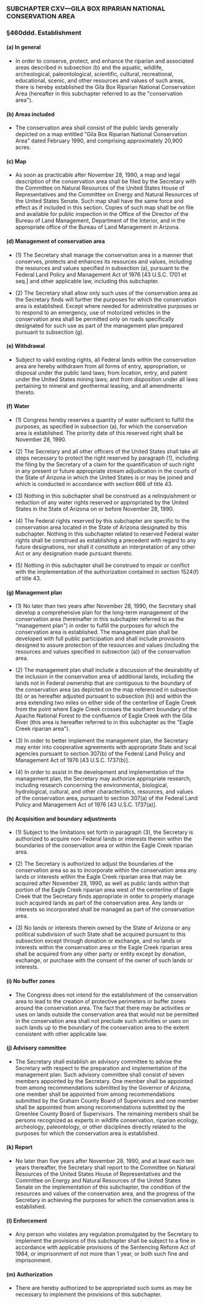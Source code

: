 ### SUBCHAPTER CXV—GILA BOX RIPARIAN NATIONAL CONSERVATION AREA

### §460ddd. Establishment
#### (a) In general
* In order to conserve, protect, and enhance the riparian and associated areas described in subsection (b) and the aquatic, wildlife, archeological, paleontological, scientific, cultural, recreational, educational, scenic, and other resources and values of such areas, there is hereby established the Gila Box Riparian National Conservation Area (hereafter in this subchapter referred to as the "conservation area").

#### (b) Areas included
* The conservation area shall consist of the public lands generally depicted on a map entitled "Gila Box Riparian National Conservation Area" dated February 1990, and comprising approximately 20,900 acres.

#### (c) Map
* As soon as practicable after November 28, 1990, a map and legal description of the conservation area shall be filed by the Secretary with the Committee on Natural Resources of the United States House of Representatives and the Committee on Energy and Natural Resources of the United States Senate. Such map shall have the same force and effect as if included in this section. Copies of such map shall be on file and available for public inspection in the Office of the Director of the Bureau of Land Management, Department of the Interior, and in the appropriate office of the Bureau of Land Management in Arizona.

#### (d) Management of conservation area
* (1) The Secretary shall manage the conservation area in a manner that conserves, protects and enhances its resources and values, including the resources and values specified in subsection (a), pursuant to the Federal Land Policy and Management Act of 1976 [43 U.S.C. 1701 et seq.] and other applicable law, including this subchapter.

* (2) The Secretary shall allow only such uses of the conservation area as the Secretary finds will further the purposes for which the conservation area is established. Except where needed for administrative purposes or to respond to an emergency, use of motorized vehicles in the conservation area shall be permitted only on roads specifically designated for such use as part of the management plan prepared pursuant to subsection (g).

#### (e) Withdrawal
* Subject to valid existing rights, all Federal lands within the conservation area are hereby withdrawn from all forms of entry, appropriation, or disposal under the public land laws; from location, entry, and patent under the United States mining laws; and from disposition under all laws pertaining to mineral and geothermal leasing, and all amendments thereto.

#### (f) Water
* (1) Congress hereby reserves a quantity of water sufficient to fulfill the purposes, as specified in subsection (a), for which the conservation area is established. The priority date of this reserved right shall be November 28, 1990.

* (2) The Secretary and all other officers of the United States shall take all steps necessary to protect the right reserved by paragraph (1), including the filing by the Secretary of a claim for the quantification of such right in any present or future appropriate stream adjudication in the courts of the State of Arizona in which the United States is or may be joined and which is conducted in accordance with section 666 of title 43.

* (3) Nothing in this subchapter shall be construed as a relinquishment or reduction of any water rights reserved or appropriated by the United States in the State of Arizona on or before November 28, 1990.

* (4) The Federal rights reserved by this subchapter are specific to the conservation area located in the State of Arizona designated by this subchapter. Nothing in this subchapter related to reserved Federal water rights shall be construed as establishing a precedent with regard to any future designations, nor shall it constitute an interpretation of any other Act or any designation made pursuant thereto.

* (5) Nothing in this subchapter shall be construed to impair or conflict with the implementation of the authorization contained in section 1524(f) of title 43.

#### (g) Management plan
* (1) No later than two years after November 28, 1990, the Secretary shall develop a comprehensive plan for the long-term management of the conservation area (hereinafter in this subchapter referred to as the "management plan") in order to fulfill the purposes for which the conservation area is established. The management plan shall be developed with full public participation and shall include provisions designed to assure protection of the resources and values (including the resources and values specified in subsection (a)) of the conservation area.

* (2) The management plan shall include a discussion of the desirability of the inclusion in the conservation area of additional lands, including the lands not in Federal ownership that are contiguous to the boundary of the conservation area (as depicted on the map referenced in subsection (b) or as hereafter adjusted pursuant to subsection (h)) and within the area extending two miles on either side of the centerline of Eagle Creek from the point where Eagle Creek crosses the southern boundary of the Apache National Forest to the confluence of Eagle Creek with the Gila River (this area is hereafter referred to in this subchapter as the "Eagle Creek riparian area").

* (3) In order to better implement the management plan, the Secretary may enter into cooperative agreements with appropriate State and local agencies pursuant to section 307(b) of the Federal Land Policy and Management Act of 1976 [43 U.S.C. 1737(b)].

* (4) In order to assist in the development and implementation of the management plan, the Secretary may authorize appropriate research, including research concerning the environmental, biological, hydrological, cultural, and other characteristics, resources, and values of the conservation area, pursuant to section 307(a) of the Federal Land Policy and Management Act of 1976 [43 U.S.C. 1737(a)].

#### (h) Acquisition and boundary adjustments
* (1) Subject to the limitations set forth in paragraph (3), the Secretary is authorized to acquire non-Federal lands or interests therein within the boundaries of the conservation area or within the Eagle Creek riparian area.

* (2) The Secretary is authorized to adjust the boundaries of the conservation area so as to incorporate within the conservation area any lands or interests within the Eagle Creek riparian area that may be acquired after November 28, 1990, as well as public lands within that portion of the Eagle Creek riparian area west of the centerline of Eagle Creek that the Secretary finds appropriate in order to properly manage such acquired lands as part of the conservation area. Any lands or interests so incorporated shall be managed as part of the conservation area.

* (3) No lands or interests therein owned by the State of Arizona or any political subdivision of such State shall be acquired pursuant to this subsection except through donation or exchange, and no lands or interests within the conservation area or the Eagle Creek riparian area shall be acquired from any other party or entity except by donation, exchange, or purchase with the consent of the owner of such lands or interests.

#### (i) No buffer zones
* The Congress does not intend for the establishment of the conservation area to lead to the creation of protective perimeters or buffer zones around the conservation area. The fact that there may be activities or uses on lands outside the conservation area that would not be permitted in the conservation area shall not preclude such activities or uses on such lands up to the boundary of the conservation area to the extent consistent with other applicable law.

#### (j) Advisory committee
* The Secretary shall establish an advisory committee to advise the Secretary with respect to the preparation and implementation of the management plan. Such advisory committee shall consist of seven members appointed by the Secretary. One member shall be appointed from among recommendations submitted by the Governor of Arizona, one member shall be appointed from among recommendations submitted by the Graham County Board of Supervisors and one member shall be appointed from among recommendations submitted by the Greenlee County Board of Supervisors. The remaining members shall be persons recognized as experts in wildlife conservation, riparian ecology, archeology, paleontology, or other disciplines directly related to the purposes for which the conservation area is established.

#### (k) Report
* No later than five years after November 28, 1990, and at least each ten years thereafter, the Secretary shall report to the Committee on Natural Resources of the United States House of Representatives and the Committee on Energy and Natural Resources of the United States Senate on the implementation of this subchapter, the condition of the resources and values of the conservation area, and the progress of the Secretary in achieving the purposes for which the conservation area is established.

#### (l) Enforcement
* Any person who violates any regulation promulgated by the Secretary to implement the provisions of this subchapter shall be subject to a fine in accordance with applicable provisions of the Sentencing Reform Act of 1984, or imprisonment of not more than 1 year, or both such fine and imprisonment.

#### (m) Authorization
* There are hereby authorized to be appropriated such sums as may be necessary to implement the provisions of this subchapter.